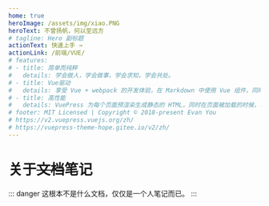 ```yaml
---
home: true
heroImage: /assets/img/xiao.PNG
heroText: 不曾扬帆，何以至远方
# tagline: Hero 副标题
actionText: 快速上手 →
actionLink: /前端/VUE/
# features:
# - title: 简单而纯粹
#   details: 学会做人，学会做事，学会求知，学会共处。
# - title: Vue驱动
#   details: 享受 Vue + webpack 的开发体验，在 Markdown 中使用 Vue 组件，同时可以使用 Vue 来开发自定义主题。
# - title: 高性能
#   details: VuePress 为每个页面预渲染生成静态的 HTML，同时在页面被加载的时候，将作为 SPA 运行。
# footer: MIT Licensed | Copyright © 2018-present Evan You
# https://v2.vuepress.vuejs.org/zh/
# https://vuepress-theme-hope.gitee.io/v2/zh/
---
```


# 关于~~文档~~笔记 
::: danger
这根本不是什么文档，仅仅是一个人笔记而已。
:::